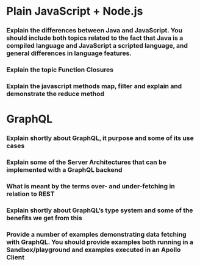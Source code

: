 # Plain JavaScript + Node.js

### Explain the differences between Java and JavaScript. You should include both topics related to the fact that Java is a compiled language and JavaScript a scripted language, and general differences in language features.

### Explain the topic Function Closures 

### Explain the javascript methods map, filter and explain and demonstrate the reduce method

# GraphQL 
### Explain shortly about GraphQL, it purpose and some of its use cases

### Explain some of the Server Architectures that can be implemented with a GraphQL backend

### What is meant by the terms over- and under-fetching in relation to REST

### Explain shortly about GraphQL’s type system and some of the benefits we get from this

### Provide a number of examples demonstrating data fetching with GraphQL. You should provide examples both running in a Sandbox/playground and examples executed in an Apollo Client
